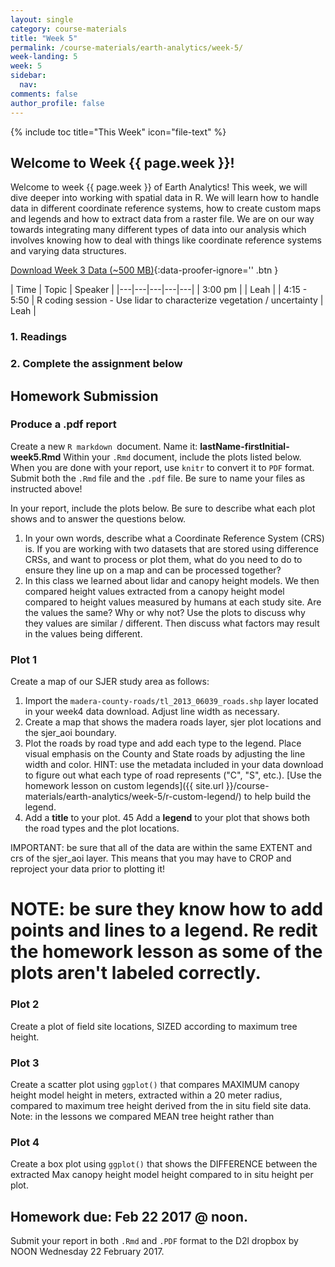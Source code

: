 ```yaml
---
layout: single
category: course-materials
title: "Week 5"
permalink: /course-materials/earth-analytics/week-5/
week-landing: 5
week: 5
sidebar:
  nav:
comments: false
author_profile: false
---
```


{% include toc title="This Week" icon="file-text" %}


<div class="notice--info" markdown="1">

## <i class="fa fa-ship" aria-hidden="true"></i> Welcome to Week {{ page.week }}!

Welcome to week {{ page.week }} of Earth Analytics! This week, we will dive deeper
into working with spatial data in R. We will learn how to handle data in different
coordinate reference systems, how to create custom maps and legends and how to
extract data from a raster file. We are on our way towards integrating many different
types of data into our analysis which involves knowing how to deal with things
like coordinate reference systems and varying data structures.

[<i class="fa fa-download" aria-hidden="true"></i> Download Week 3 Data (~500 MB)](https://ndownloader.figshare.com/files/7525363){:data-proofer-ignore='' .btn }
</div>

</div>

|  Time | Topic   | Speaker   |
|---|---|---|---|---|
| 3:00 pm  |   | Leah  |
| 4:15 - 5:50  | R coding session - Use lidar to characterize vegetation / uncertainty | Leah  |

### 1. Readings


### 2. Complete the assignment below

<div class="notice--warning" markdown="1">

## <i class="fa fa-pencil-square-o" aria-hidden="true"></i> Homework Submission

### Produce a .pdf report

Create a new `R markdown `document. Name it: **lastName-firstInitial-week5.Rmd**
Within your `.Rmd` document, include the plots listed below. When you are done
with your report, use `knitr` to convert it to `PDF` format. Submit both the
`.Rmd` file and the `.pdf` file. Be sure to name your files as instructed above!

In your report, include the plots below. Be sure to describe what each plot shows and
to answer the questions below.

1. In your own words, describe what a Coordinate Reference System (CRS) is. If you are working with two datasets that are stored using difference CRSs, and want to process or plot them, what do you need to do to ensure they line up on a map and can be processed together?
2. In this class we learned about lidar and canopy height models. We then compared height values extracted from a canopy height model compared to height values measured by humans at each study site. Are the values the same? Why or why not? Use the plots to discuss why they values are similar / different. Then discuss what factors may result in the values being different.


### Plot 1

Create a map of our SJER study area as follows:

1. Import the `madera-county-roads/tl_2013_06039_roads.shp` layer located in your week4 data download. Adjust line width as necessary.
2. Create a map that shows the madera roads layer, sjer plot locations and the sjer_aoi boundary.
3. Plot the roads by road type and add each type to the legend. Place visual emphasis on the County and State roads by adjusting the line width and color. HINT: use the metadata included in your data download to figure out what each type of road represents ("C", "S", etc.). [Use the homework lesson on custom legends]({{ site.url }}/course-materials/earth-analytics/week-5/r-custom-legend/) to help build the legend.
4. Add a **title** to your plot.
45 Add a **legend** to your plot that shows both the road types and the plot locations.

IMPORTANT: be sure that all of the data are within the same EXTENT and crs of the sjer_aoi
layer. This means that you may have to CROP and reproject your data prior to plotting it!

# NOTE: be sure they know how to add points and lines to a legend. Re redit the homework lesson as some of the plots aren't labeled correctly.

### Plot 2
Create a plot of field site locations, SIZED according to maximum tree height.

### Plot 3
Create a scatter plot using `ggplot()` that compares MAXIMUM canopy height model
height in meters, extracted within a 20 meter radius, compared to maximum tree
height derived from the in situ field site data. Note: in the lessons we
compared MEAN tree height rather than

### Plot 4
Create a box plot using `ggplot()` that shows the DIFFERENCE between the extracted
Max canopy height model height compared to in situ height per plot.

## Homework due: Feb 22 2017 @ noon.
Submit your report in both `.Rmd` and `.PDF` format to the D2l dropbox by NOON
Wednesday 22 February 2017.

</div>
